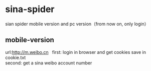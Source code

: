 # sina-spider
sian spider  mobile version and pc version（from now on, only login）
## mobile-version
url:http://m.weibo.cn  
first: login in browser and get cookies save in cookie.txt  
second: get a sina weibo account number  
